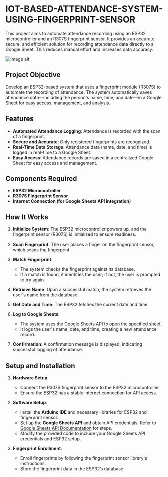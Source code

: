 # IOT-BASED-ATTENDANCE-SYSTEM-USING-FINGERPRINT-SENSOR

This project aims to automate attendance recording using an ESP32 microcontroller and an R307S fingerprint sensor. It provides an accurate, secure, and efficient solution for recording attendance data directly to a Google Sheet. This reduces manual effort and increases data accuracy.

![image alt]([image_url](https://github.com/SANJAY-K-04/IOT-BASED-ATTENDANCE-SYSTEM-USING-FINGERPRINT-SENSOR/blob/main/IMG%201.jpg?raw=true))

## Project Objective

Develop an ESP32-based system that uses a fingerprint module (R307S) to automate the recording of attendance. The system automatically saves attendance data—including the person's name, time, and date—in a Google Sheet for easy access, management, and analysis.

## Features

- **Automated Attendance Logging**: Attendance is recorded with the scan of a fingerprint.
- **Secure and Accurate**: Only registered fingerprints are recognized.
- **Real-Time Data Storage**: Attendance data (name, date, and time) is logged in real-time to a Google Sheet.
- **Easy Access**: Attendance records are saved in a centralized Google Sheet for easy access and management.


## Components Required

- **ESP32 Microcontroller**
- **R307S Fingerprint Sensor**
- **Internet Connection (for Google Sheets API integration)**

## How It Works

1. **Initialize System**: The ESP32 microcontroller powers up, and the fingerprint sensor (R307S) is initialized to ensure readiness.

2. **Scan Fingerprint**: The user places a finger on the fingerprint sensor, which scans the fingerprint.

3. **Match Fingerprint**:
    - The system checks the fingerprint against its database.
    - If a match is found, it identifies the user; if not, the user is prompted to try again.

4. **Retrieve Name**: Upon a successful match, the system retrieves the user's name from the database.

5. **Get Date and Time**: The ESP32 fetches the current date and time.

6. **Log to Google Sheets**:
    - The system uses the Google Sheets API to open the specified sheet.
    - It logs the user's name, date, and time, creating a new attendance record.

7. **Confirmation**: A confirmation message is displayed, indicating successful logging of attendance.

## Setup and Installation

1. **Hardware Setup**:
   - Connect the R307S fingerprint sensor to the ESP32 microcontroller.
   - Ensure the ESP32 has a stable internet connection for API access.

2. **Software Setup**:
   - Install the **Arduino IDE** and necessary libraries for ESP32 and fingerprint sensor.
   - Set up the **Google Sheets API** and obtain API credentials. Refer to [Google Sheets API Documentation](https://developers.google.com/sheets/api) for steps.
   - Modify the provided code to include your Google Sheets API credentials and ESP32 setup.

3. **Fingerprint Enrollment**:
   - Enroll fingerprints by following the fingerprint sensor library's instructions.
   - Store the fingerprint data in the ESP32’s database.
